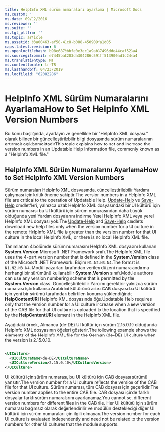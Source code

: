 ```yaml
---
title: HelpInfo XML sürüm numaraları ayarlama | Microsoft Docs
ms.custom: ''
ms.date: 09/12/2016
ms.reviewer: ''
ms.suite: ''
ms.tgt_pltfrm: ''
ms.topic: article
ms.assetid: 93a00463-af58-41c8-b088-450909fa1d05
caps.latest.revision: 6
ms.openlocfilehash: b98e6879bbfe0e3ec1a9ab37496dde44caf523a4
ms.sourcegitcommit: e7445ba8203da304286c591ff513900ad1c244a4
ms.translationtype: MT
ms.contentlocale: tr-TR
ms.lasthandoff: 04/23/2019
ms.locfileid: "62082286"
---
```

# <a name="how-to-set-helpinfo-xml-version-numbers"></a><span data-ttu-id="8d654-102">HelpInfo XML Sürüm Numaralarını Ayarlama</span><span class="sxs-lookup"><span data-stu-id="8d654-102">How to Set HelpInfo XML Version Numbers</span></span>

<span data-ttu-id="8d654-103">Bu konu başlığında, ayarlayın ve genellikle bir "HelpInfo XML dosyası." olarak bilinen bir güncelleştirilebilir bilgi dosyasında sürüm numaralarının artırmak açıklanmaktadır</span><span class="sxs-lookup"><span data-stu-id="8d654-103">This topic explains how to set and increase the version numbers in an Updatable Help Information file, commonly known as a "HelpInfo XML file."</span></span>

## <a name="how-to-set-helpinfo-xml-version-numbers"></a><span data-ttu-id="8d654-104">HelpInfo XML Sürüm Numaralarını Ayarlama</span><span class="sxs-lookup"><span data-stu-id="8d654-104">How to Set HelpInfo XML Version Numbers</span></span>

<span data-ttu-id="8d654-105">Sürüm numaraları HelpInfo XML dosyasında, güncelleştirilebilir Yardımı çalışması için kritik öneme sahiptir.</span><span class="sxs-lookup"><span data-stu-id="8d654-105">The version numbers in a HelpInfo XML file are critical to the operation of Updatable Help.</span></span>
<span data-ttu-id="8d654-106">[Update-Help](/powershell/module/Microsoft.PowerShell.Core/Update-Help) ve [Save-Help](/powershell/module/Microsoft.PowerShell.Core/Save-Help) cmdlet'leri, yalnızca uzak HelpInfo XML dosyasındaki bir UI kültürü için sürüm numarası bu UI kültürü için sürüm numarasından daha büyük olduğunda yeni Yardım dosyalarını indirme Yerel HelpInfo XML veya yerel HelpInfo XML dosyası yok.</span><span class="sxs-lookup"><span data-stu-id="8d654-106">The [Update-Help](/powershell/module/Microsoft.PowerShell.Core/Update-Help) and [Save-Help](/powershell/module/Microsoft.PowerShell.Core/Save-Help) cmdlets download new help files only when the version number for a UI culture in the remote HelpInfo XML file is greater than the version number for that UI culture in the local HelpInfo XML, or there is no local HelpInfo XML file.</span></span>

<span data-ttu-id="8d654-107">Tanımlanan 4 bölümde sürüm numarasını HelpInfo XML dosyasını kullanan **System.Version** Microsoft .NET Framework sınıfı.</span><span class="sxs-lookup"><span data-stu-id="8d654-107">The HelpInfo XML file uses the 4-part version number that is defined in the **System.Version** class of the Microsoft .NET Framework.</span></span> <span data-ttu-id="8d654-108">Biçim `N1.N2.N3.N4`.</span><span class="sxs-lookup"><span data-stu-id="8d654-108">The format is `N1.N2.N3.N4`.</span></span> <span data-ttu-id="8d654-109">Modül yazarları tarafından verilen düzeni numaralandırma herhangi bir sürümünü kullanabilir **System.Version** sınıfı.</span><span class="sxs-lookup"><span data-stu-id="8d654-109">Module authors can use any version numbering scheme that is permitted by the **System.Version** class.</span></span> <span data-ttu-id="8d654-110">Güncelleştirilebilir Yardımı gerektirir yalnızca sürüm numarası için kullanıcı Arabirimi kültürünü artışı CAB dosyası bu UI kültürü için yeni bir sürümü tarafından belirtilen konuma yüklendiğinde **HelpContentURI** HelpInfo XML dosyasında öğe.</span><span class="sxs-lookup"><span data-stu-id="8d654-110">Updatable Help requires only that the version number for a UI culture increase when a new version of the CAB file for that UI culture is uploaded to the location that is specified by the **HelpContentURI** element in the HelpInfo XML file.</span></span>

<span data-ttu-id="8d654-111">Aşağıdaki örnek, Almanca (de-DE) UI kültür için sürüm 2.15.0.10 olduğunda HelpInfo XML dosyasının öğeleri gösterir.</span><span class="sxs-lookup"><span data-stu-id="8d654-111">The following example shows the elements of the HelpInfo XML file for the German (de-DE) UI culture when the version is 2.15.0.10.</span></span>

```xml

<UICulture>
  <UICultureName>de-DE</UICultureName>
  <UICultureVersion>2.15.0.10</UICultureVersion>
</UICulture>
```

<span data-ttu-id="8d654-112">UI kültürü için sürüm numarası, bu UI kültürü için CAB dosyası sürümü yansıtır.</span><span class="sxs-lookup"><span data-stu-id="8d654-112">The version number for a UI culture reflects the version of the CAB file for that UI culture.</span></span> <span data-ttu-id="8d654-113">Sürüm numarası, tüm CAB dosyası için geçerlidir.</span><span class="sxs-lookup"><span data-stu-id="8d654-113">The version number applies to the entire CAB file.</span></span> <span data-ttu-id="8d654-114">CAB dosyası içinde farklı dosyalar farklı sürüm numaralarını ayarlanamaz.</span><span class="sxs-lookup"><span data-stu-id="8d654-114">You cannot set different version numbers for different files in the CAB file.</span></span> <span data-ttu-id="8d654-115">Her UI kültürü için sürüm numarası bağımsız olarak değerlendirilir ve modülün desteklediği diğer UI kültürü için sürüm numaraları için ilgili olmayan.</span><span class="sxs-lookup"><span data-stu-id="8d654-115">The version number for each UI culture is evaluated independently and need not be related to the version numbers for other UI cultures that the module supports.</span></span>